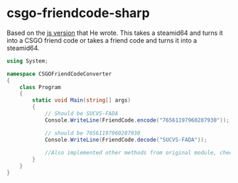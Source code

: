 # csgo-friendcode-sharp

Based on the [js version](https://github.com/emily33901/js-csfriendcode) that He wrote. This takes a steamid64 and turns it into a CSGO friend code or takes a friend code and turns it into a steamid64.

```cs
using System;

namespace CSGOFriendCodeConverter
{
    class Program
    {
        static void Main(string[] args)
        {
            // Should be SUCVS-FADA
            Console.WriteLine(FriendCode.encode("76561197960287930"));

            // should be 76561197960287930
            Console.WriteLine(FriendCode.decode("SUCVS-FADA"));
            
            //Also implemented other methods from original module, check out https://github.com/emily33901/js-csfriendcode
        }
    }
}
```
